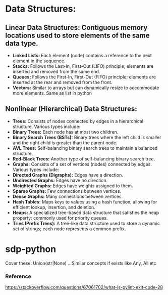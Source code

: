 # Data Structures: 

## Linear Data Structures: Contiguous memory locations used to store elements of the same data type.

- **Linked Lists:** Each element (node) contains a reference to the next element in the sequence.
- **Stacks:** Follows the Last-In, First-Out (LIFO) principle; elements are inserted and removed from the same end.
- **Queues:** Follows the First-In, First-Out (FIFO) principle; elements are inserted at the rear and removed from the front.
- **Vectors:** Similar to arrays but can dynamically resize to accommodate more elements. Same as list in python

## Nonlinear (Hierarchical) Data Structures:
- **Trees:** Consists of nodes connected by edges in a hierarchical structure. Various types include:
- **Binary Trees:** Each node has at most two children.
- **Binary Search Trees (BSTs):** Binary trees where the left child is smaller and the right child is greater than the parent node.
- **AVL Trees:** Self-balancing binary search trees to maintain a balanced structure.
- **Red-Black Trees:** Another type of self-balancing binary search tree.
- **Graphs:** Consists of a set of vertices (nodes) connected by edges. Various types include:
- **Directed Graphs (Digraphs):** Edges have a direction.
- **Undirected Graphs:** Edges have no direction.
- **Weighted Graphs:** Edges have weights assigned to them.
- **Sparse Graphs:** Few connections between vertices.
- **Dense Graphs:** Many connections between vertices.
- **Hash Tables:** Maps keys to values using a hash function, allowing for efficient lookup, insertion, and deletion.
- **Heaps:** A specialized tree-based data structure that satisfies the heap property; commonly used for priority queues.
- **Tries (Prefix Trees):** A tree-like data structure used to store a dynamic set of strings; each node represents a common prefix.


# sdp-python


Cover these:
    Union(str|None) ..
    Similar concepts if exists like Any, All etc



### Reference
https://stackoverflow.com/questions/67061702/what-is-pylint-exit-code-28